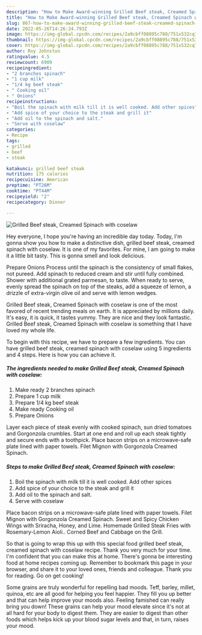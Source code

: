 ```yaml
---
description: "How to Make Award-winning Grilled Beef steak, Creamed Spinach with coselaw"
title: "How to Make Award-winning Grilled Beef steak, Creamed Spinach with coselaw"
slug: 867-how-to-make-award-winning-grilled-beef-steak-creamed-spinach-with-coselaw
date: 2022-05-26T14:26:24.793Z
image: https://img-global.cpcdn.com/recipes/2a9cbff08895c788/751x532cq70/grilled-beef-steak-creamed-spinach-with-coselaw-recipe-main-photo.jpg
thumbnail: https://img-global.cpcdn.com/recipes/2a9cbff08895c788/751x532cq70/grilled-beef-steak-creamed-spinach-with-coselaw-recipe-main-photo.jpg
cover: https://img-global.cpcdn.com/recipes/2a9cbff08895c788/751x532cq70/grilled-beef-steak-creamed-spinach-with-coselaw-recipe-main-photo.jpg
author: Roy Johnston
ratingvalue: 4.5
reviewcount: 6909
recipeingredient:
- "2 branches spinach"
- "1 cup milk"
- "1/4 kg beef steak"
- " Cooking oil"
- " Onions"
recipeinstructions:
- "Boil the spinach with milk till it is well cooked. Add other spices"
- "Add spice of your choice to the steak and grill it"
- "Add oil to the spinach and salt."
- "Serve with coselaw"
categories:
- Recipe
tags:
- grilled
- beef
- steak

katakunci: grilled beef steak 
nutrition: 175 calories
recipecuisine: American
preptime: "PT26M"
cooktime: "PT44M"
recipeyield: "2"
recipecategory: Dinner

---
```



![Grilled Beef steak, Creamed Spinach with coselaw](https://img-global.cpcdn.com/recipes/2a9cbff08895c788/751x532cq70/grilled-beef-steak-creamed-spinach-with-coselaw-recipe-main-photo.jpg)

Hey everyone, I hope you're having an incredible day today. Today, I'm gonna show you how to make a distinctive dish, grilled beef steak, creamed spinach with coselaw. It is one of my favorites. For mine, I am going to make it a little bit tasty. This is gonna smell and look delicious.

Prepare Onions Process until the spinach is the consistency of small flakes, not pureed. Add spinach to reduced cream and stir until fully combined. Shower with additional grated parmesan, to taste. When ready to serve, evenly spread the spinach on top of the steaks, add a squeeze of lemon, a drizzle of extra-virgin olive oil and serve with lemon wedges.

Grilled Beef steak, Creamed Spinach with coselaw is one of the most favored of recent trending meals on earth. It is appreciated by millions daily. It's easy, it is quick, it tastes yummy. They are nice and they look fantastic. Grilled Beef steak, Creamed Spinach with coselaw is something that I have loved my whole life.


To begin with this recipe, we have to prepare a few ingredients. You can have grilled beef steak, creamed spinach with coselaw using 5 ingredients and 4 steps. Here is how you can achieve it.

<!--inarticleads1-->

##### The ingredients needed to make Grilled Beef steak, Creamed Spinach with coselaw:

1. Make ready 2 branches spinach
1. Prepare 1 cup milk
1. Prepare 1/4 kg beef steak
1. Make ready  Cooking oil
1. Prepare  Onions


Layer each piece of steak evenly with cooked spinach, sun dried tomatoes and Gorgonzola crumbles. Start at one end and roll up each steak tightly and secure ends with a toothpick. Place bacon strips on a microwave-safe plate lined with paper towels. Filet Mignon with Gorgonzola Creamed Spinach. 

<!--inarticleads2-->

##### Steps to make Grilled Beef steak, Creamed Spinach with coselaw:

1. Boil the spinach with milk till it is well cooked. Add other spices
1. Add spice of your choice to the steak and grill it
1. Add oil to the spinach and salt.
1. Serve with coselaw


Place bacon strips on a microwave-safe plate lined with paper towels. Filet Mignon with Gorgonzola Creamed Spinach. Sweet and Spicy Chicken Wings with Sriracha, Honey, and Lime. Homemade Grilled Steak Fries with Rosemary-Lemon Aioli.. Corned Beef and Cabbage on the Grill. 

So that is going to wrap this up with this special food grilled beef steak, creamed spinach with coselaw recipe. Thank you very much for your time. I'm confident that you can make this at home. There's gonna be interesting food at home recipes coming up. Remember to bookmark this page in your browser, and share it to your loved ones, friends and colleague. Thank you for reading. Go on get cooking!

Some grains are truly wonderful for repelling bad moods. Teff, barley, millet, quinoa, etc are all good for helping you feel happier. They fill you up better and that can help improve your moods also. Feeling famished can really bring you down! These grains can help your mood elevate since it's not at all hard for your body to digest them. They are easier to digest than other foods which helps kick up your blood sugar levels and that, in turn, raises your mood.
